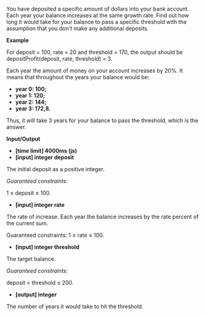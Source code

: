 You have deposited a specific amount of dollars into your bank account. Each year your balance increases at the same growth rate. Find out how long it would take for your balance to pass a specific threshold with the assumption that you don't make any additional deposits.

**Example**

For deposit = 100, rate = 20 and threshold = 170, the output should be
depositProfit(deposit, rate, threshold) = 3.

Each year the amount of money on your account increases by 20%. It means that throughout the years your balance would be:

- **year 0: 100;**
- **year 1: 120;**
- **year 2: 144;**
- **year 3: 172,8.**

Thus, it will take 3 years for your balance to pass the threshold, which is the answer.

**Input/Output**

- **[time limit] 4000ms (js)**
- **[input] integer deposit**

The initial deposit as a positive integer.

_Guaranteed constraints:_

1 ≤ deposit ≤ 100.

- **[input] integer rate**

The rate of increase. Each year the balance increases by the rate percent of the current sum.

Guaranteed constraints:
1 ≤ rate ≤ 100.

- **[input] integer threshold**

The target balance.

_Guaranteed constraints:_

deposit < threshold ≤ 200.

- **[output] integer**

The number of years it would take to hit the threshold.
